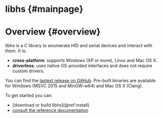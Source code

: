 libhs {#mainpage}
=====

Overview {#overview}
========

libhs is a C library to enumerate HID and serial devices and interact with them. It is:
- **cross-platform**: supports Windows (XP or more), Linux and Mac OS X.
- **driverless**: uses native OS-provided interfaces and does not require custom drivers.

You can find the [lastest release on GitHub](https://github.com/Koromix/libhs/releases).
Pre-built binaries are available for Windows (MSVC 2015 and MinGW-w64) and Mac OS X (Clang).

To get started you can:
- [download or build libhs](@ref install)
- [consult the reference documentation](modules.html)
